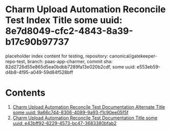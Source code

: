 # Charm Upload Automation Reconcile Test Index Title some uuid: 8e7d8049-cfc2-4843-8a39-b17c90b97737
 placeholder index content for testing,  repository: canonical/gatekeeper-repo-test,  branch: paas-app-charmer,  commit sha: 82d2726d55e865d5ea0bdbb7289fa13e020b2cdf,  some uuid: e553eb59-d4b8-4f95-a049-59d84f528bff

# Contents

1. [Charm Upload Automation Reconcile Test Documentation Alternate Title some uuid: 9a66c744-8306-4089-9a93-f1c90ee05f5f](alternate-doc.md)
1. [Charm Upload Automation Reconcile Test Documentation Title some uuid: e43bff92-6229-4573-bc47-3683380bfab2](doc.md)